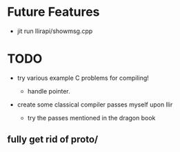 # Future Features
- jit run llirapi/showmsg.cpp

# TODO
- try various example C problems for compiling!
  - handle pointer.

- create some classical compiler passes myself upon llir 
  - try the passes mentioned in the dragon book

## fully get rid of proto/
